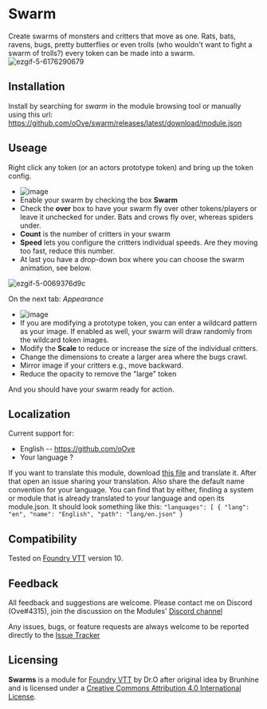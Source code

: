# Swarm
Create swarms of monsters and critters that move as one. Rats, bats, ravens, bugs, pretty butterflies or even trolls (who wouldn't want to fight a swarm of trolls?) every token can be made into a swarm.
![ezgif-5-6176290679](https://user-images.githubusercontent.com/8543541/184756758-98dbbfaf-9d24-4b5d-805f-68385ea0707b.gif)

## Installation
Install by searching for *swarm* in the module browsing tool or manually using this url: https://github.com/oOve/swarm/releases/latest/download/module.json

## Useage

Right click any token (or an actors prototype token) and bring up the token config. 
- ![image](https://user-images.githubusercontent.com/8543541/185505929-485c7db0-23fe-4573-ae92-13476e6efde5.png)
- Enable your swarm by checking the box **Swarm**
- Check the **over** box to have your swarm fly over other tokens/players or leave it unchecked for under. Bats and crows fly over, whereas spiders under.
- **Count** is the number of critters in your swarm
- **Speed** lets you configure the critters individual speeds. Are they moving too fast, reduce this number.
- At last you have a drop-down box where you can choose the swarm animation, see below.

![ezgif-5-0069376d9c](https://user-images.githubusercontent.com/8543541/185506059-00e0ae14-a0fb-4fcd-8cb2-543c3670a13d.gif)


On the next tab: *Appearance*
 - ![image](https://user-images.githubusercontent.com/8543541/184982250-82de10ae-39c3-4161-8f8a-306b548eebaf.png)
 - If you are modifying a prototype token, you can enter a wildcard pattern as your image. If enabled as well, your swarm will draw randomly from the wildcard token images.
 - Modify the **Scale** to reduce or increase the size of the individual critters.
 - Change the dimensions to create a larger area where the bugs crawl.
 - Mirror image if your critters e.g., move backward.
 - Reduce the opacity to remove the "large" token
 
And you should have your swarm ready for action.
 

## Localization
Current support for:
 * English -- https://github.com/oOve 
 * Your language ?

If you want to translate this module, download [this file](lang/en.json) and translate it. After that open an issue sharing your translation. Also share the default name convention for your language. You can find that by either, finding a system or module that is already translated to your language and open its module.json. It should look something like this: ``` "languages": [ { "lang": "en", "name": "English", "path": "lang/en.json" } ```

## Compatibility
Tested on [Foundry VTT](https://foundryvtt.com/  "Foundry VTT") version 10.

## Feedback
All feedback and suggestions are welcome. Please contact me on Discord (Ove#4315), join the discussion on the Modules' [Discord channel](https://discord.gg/5CCAhsKFDp)

Any issues, bugs, or feature requests are always welcome to be reported directly to the [Issue Tracker](https://github.com/oOve/FollowMe/issues  "Issue Tracker")

## Licensing
**Swarms** is a module for [Foundry VTT](https://foundryvtt.com/  "Foundry VTT") by Dr.O after original idea by Brunhine and is licensed under a [Creative Commons Attribution 4.0 International License](http://creativecommons.org/licenses/by/4.0/).

